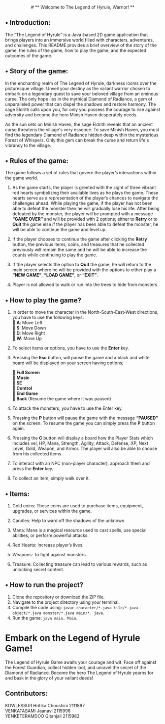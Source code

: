 <p align="center"># **
Welcome to The Legend of Hyrule, Warrior!
**</p>


## •	Introduction:<br>
The “The Legend of Hyrule” is a Java-based 2D game application that brings players into an immersive world filled with characters, adventures, and challenges.  This README provides a brief overview of the story of the game, the rules of the game, how to play the game, and the expected outcomes of the game.

## •	Story of the game:<br>
In the enchanting realm of The Legend of Hyrule, darkness looms over the picturesque village. Unveil your destiny as the valiant warrior chosen to embark on a legendary quest to save your beloved village from an ominous curse. The only hope lies in the mythical Diamond of Radiance, a gem of unparalleled power that can dispel the shadows and restore harmony. The sage Eldrith calls upon you, for only you possess the courage to rise against adversity and become the hero Minish Haven desperately needs.

As the sun sets on Minish Haven, the sage Eldrith reveals that an ancient curse threatens the village's very essence. To save Minish Haven, you must find the legendary Diamond of Radiance hidden deep within the mysterious Forest of Whispers. Only this gem can break the curse and return life's vibrancy to the village.

## •	Rules of the game:<br>
The game follows a set of rules that govern the player’s interactions within the game world.

1.	As the game starts, the player is greeted with the sight of three vibrant red hearts symbolizing their available lives as he plays the game.  These hearts serve as a representation of the player’s chances to navigate the challenges ahead.  While playing the game, if the player has not been able to defeat the monster then he will gradually lose his life.  After being defeated by the monster, the player will be prompted with a message **“GAME OVER”** and will be provided with 2 options; either to **Retry** or to **Quit** the game else if the player has been able to defeat the monster, he will be able to continue the game and level up.

2.	If the player chooses to continue the game after clicking the **Retry** button, the previous items, coins, and treasures that he collected previously will remain the same and he will be able to increase the counts while continuing to play the game.


3.	If the player selects the option to **Quit** the game, he will return to the main screen where he will be provided with the options to either play a **“NEW GAME”**, **“LOAD GAME”**, or **“EXIT”**.


4.	Player is not allowed to walk or run into the trees to hide from monsters.


## •	How to play the game?<br>
1.	In order to move the character in the North-South-East-West directions, you have to use the following keys:<br>
  	**A**: Move Left<br>
  	**S**: Move Down<br>
  	**D**: Move Right<br>
  	**W**: Move Up<br>

2.	To select items or options, you have to use the **Enter** key.

3.	Pressing the **Esc** button, will pause the game and a black and white board will be displayed on your screen having options; <br>

    	**Full Screen**<br>
    	**Music**<br>
    	**SE**<br>
    	**Control**<br>
    	**End Game**<br>
    	**Back** (Resume the game where it was paused)<br>

4.	To attack the monsters, you have to use the Enter key.

5.	Pressing the **P** button will pause the game with the message **“PAUSED”** on the screen.  To resume the game you can simply press the **P** button again.

6.	Pressing the **C** button will display a board how the Player Stats which includes vel, HP, Mana, Strength, Agility, Attack, Defense, XP, Next Level, Gold, Weapon, and Armor.  The player will also be able to choose from his collected items.

7.	To interact with an NPC (non-player character), approach them and press the **Enter** key.

8.	To collect an item, simply walk over it.

## •	Items:<br>

1.	Gold coins: These coins are used to purchase items, equipment, upgrades, or services within the game.

2.	Candles: Help to ward off the shadows of the unknown.

3.	Mana: Mana is a magical resource used to cast spells, use special abilities, or perform         powerful attacks.

4.	Red Hearts: Increase player’s lives.

5.	Weapons: To fight against monsters.

6.	Treasure: Collecting treasure can lead to various rewards, such as unlocking secret content.

## •	How to run the project?<br>
1. Clone the repository or download the ZIP file.
2. Navigate to the project directory using your terminal.
3. Compile the code using: `javac character/*.java tile/*.java object/*.java monster/*.java main/*. java`.
4. Run the game: `java main. Main`.

# Embark on the Legend of Hyrule Game!

The Legend of Hyrule Game awaits your courage and wit. Face off against the Forest Guardian, collect hidden loot, and unravel the secret of the Diamond of Radiance. Become the hero The Legend of Hyrule yearns for and bask in the glory of your valiant deeds!

## Contributors:<br>
KOWLESSUR Hritika Chooshini	2111897<br>
VENKATASAMI Jaanavi		    2115998<br>
YENKETERAMDOO Gitanjali	    2115982<br>

